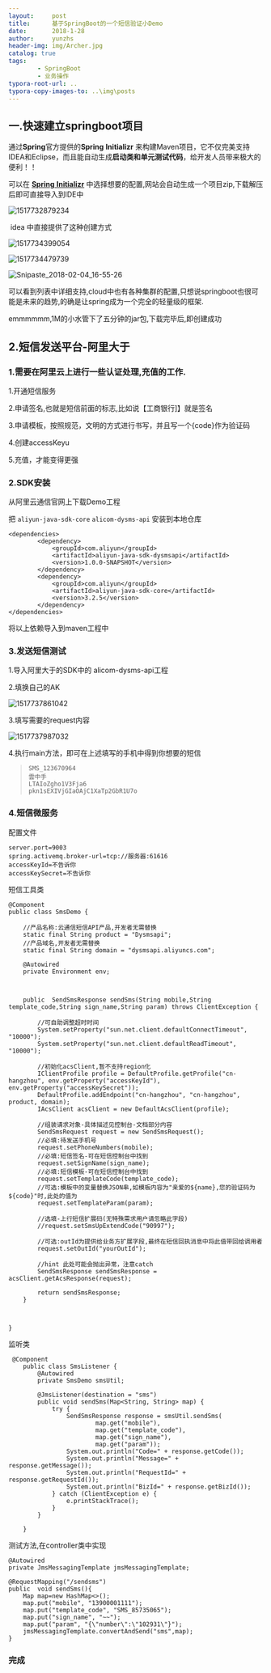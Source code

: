 ```yaml
---
layout:     post
title:      基于SpringBoot的一个短信验证小Demo
date:       2018-1-28
author:     yunzhs
header-img: img/Archer.jpg
catalog: true
tags:
        - SpringBoot
        - 业务操作
typora-root-url: ..
typora-copy-images-to: ..\img\posts
---
```


## 一.快速建立springboot项目

通过**Spring**官方提供的**Spring** **Initializr** 来构建Maven项目，它不仅完美支持IDEA和Eclipse，而且能自动生成**启动类和单元测试代码**，给开发人员带来极大的便利！！

可以在 [**Spring** **Initializr**](http://start.spring.io/) 中选择想要的配置,网站会自动生成一个项目zip,下载解压后即可直接导入到IDE中

![1517732879234](/img/posts/1517732879234.png)

​ idea 中直接提供了这种创建方式                                                                                                                                                                                                                                                                                                                

![1517734399054](/img/posts/1517734399054.png)

![1517734479739](/img/posts/1517734479739.png)

![Snipaste_2018-02-04_16-55-26](/img/posts/Snipaste_2018-02-04_16-55-26.png)

可以看到列表中详细支持,cloud中也有各种集群的配置,只想说springboot也很可能是未来的趋势,的确是让spring成为一个完全的轻量级的框架.

emmmmmm,1M的小水管下了五分钟的jar包,下载完毕后,即创建成功



## 2.短信发送平台-阿里大于

### 1.需要在阿里云上进行一些认证处理,充值的工作.

1.开通短信服务

2.申请签名,也就是短信前面的标志,比如说【工商银行]】就是签名

3.申请模板，按照规范，文明的方式进行书写，并且写一个{code}作为验证码

4.创建accessKeyu

5.充值，才能变得更强

### 2.SDK安装

从阿里云通信官网上下载Demo工程

把 `aliyun-java-sdk-core`  `alicom-dysms-api` 安装到本地仓库

```
<dependencies>
    	<dependency>
    		<groupId>com.aliyun</groupId>
    		<artifactId>aliyun-java-sdk-dysmsapi</artifactId>
    		<version>1.0.0-SNAPSHOT</version>
    	</dependency>
    	<dependency>
    		<groupId>com.aliyun</groupId>
    		<artifactId>aliyun-java-sdk-core</artifactId>
    		<version>3.2.5</version>
    	</dependency>
</dependencies>
```

将以上依赖导入到maven工程中

### 3.发送短信测试

1.导入阿里大于的SDK中的 alicom-dysms-api工程

2.填换自己的AK

![1517737861042](/img/posts/1517737861042.png)

3.填写需要的request内容

![1517737987032](/img/posts/1517737987032.png)

4.执行main方法，即可在上述填写的手机中得到你想要的短信

> ```
> SMS_123670964
> 雲中手
> LTAIoZgho1V3Fja6
> pkn1sEXIVjGIaOAjC1XaTp2GbR1U7o
> ```

### 4.短信微服务

配置文件

```
server.port=9003
spring.activemq.broker-url=tcp://服务器:61616
accessKeyId=不告诉你
accessKeySecret=不告诉你
```



短信工具类

```
@Component
public class SmsDemo {

    //产品名称:云通信短信API产品,开发者无需替换
    static final String product = "Dysmsapi";
    //产品域名,开发者无需替换
    static final String domain = "dysmsapi.aliyuncs.com";

    @Autowired
    private Environment env;



    public  SendSmsResponse sendSms(String mobile,String template_code,String sign_name,String param) throws ClientException {

        //可自助调整超时时间
        System.setProperty("sun.net.client.defaultConnectTimeout", "10000");
        System.setProperty("sun.net.client.defaultReadTimeout", "10000");

        //初始化acsClient,暂不支持region化
        IClientProfile profile = DefaultProfile.getProfile("cn-hangzhou", env.getProperty("accessKeyId"),  env.getProperty("accessKeySecret"));
        DefaultProfile.addEndpoint("cn-hangzhou", "cn-hangzhou", product, domain);
        IAcsClient acsClient = new DefaultAcsClient(profile);

        //组装请求对象-具体描述见控制台-文档部分内容
        SendSmsRequest request = new SendSmsRequest();
        //必填:待发送手机号
        request.setPhoneNumbers(mobile);
        //必填:短信签名-可在短信控制台中找到
        request.setSignName(sign_name);
        //必填:短信模板-可在短信控制台中找到
        request.setTemplateCode(template_code);
        //可选:模板中的变量替换JSON串,如模板内容为"亲爱的${name},您的验证码为${code}"时,此处的值为
        request.setTemplateParam(param);

        //选填-上行短信扩展码(无特殊需求用户请忽略此字段)
        //request.setSmsUpExtendCode("90997");

        //可选:outId为提供给业务方扩展字段,最终在短信回执消息中将此值带回给调用者
        request.setOutId("yourOutId");

        //hint 此处可能会抛出异常，注意catch
        SendSmsResponse sendSmsResponse = acsClient.getAcsResponse(request);

        return sendSmsResponse;
    }



}
```





监听类

```
 @Component
    public class SmsListener {
        @Autowired
        private SmsDemo smsUtil;

        @JmsListener(destination = "sms")
        public void sendSms(Map<String, String> map) {
            try {
                SendSmsResponse response = smsUtil.sendSms(
                        map.get("mobile"),
                        map.get("template_code"),
                        map.get("sign_name"),
                        map.get("param"));
                System.out.println("Code=" + response.getCode());
                System.out.println("Message=" + response.getMessage());
                System.out.println("RequestId=" + response.getRequestId());
                System.out.println("BizId=" + response.getBizId());
            } catch (ClientException e) {
                e.printStackTrace();
            }
        }

    }
```

测试方法,在controller类中实现

```
@Autowired
private JmsMessagingTemplate jmsMessagingTemplate;

@RequestMapping("/sendsms")
public  void sendSms(){
    Map map=new HashMap<>();
    map.put("mobile", "13900001111");
    map.put("template_code", "SMS_85735065");
    map.put("sign_name", "~~");
    map.put("param", "{\"number\":\"102931\"}");
    jmsMessagingTemplate.convertAndSend("sms",map);
}
```

### 完成

